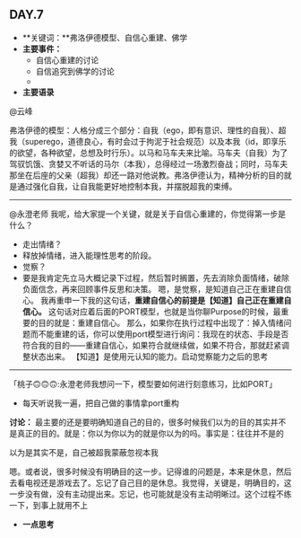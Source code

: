 ## DAY.7
+ **关键词：**弗洛伊德模型、自信心重建、佛学
+ **主要事件：**
    + 自信心重建的讨论
    + 自信追究到佛学的讨论
    + 
+ **主要语录**

@云峰

弗洛伊德的模型：人格分成三个部分：自我（ego，即有意识、理性的自我）、超我（superego，道德良心，有时会过于拘泥于社会规范）以及本我（id，即享乐的欲望，各种欲望，总想及时行乐）。以马和马车夫来比喻。马车夫（自我）为了驾驭饥饿、贪婪又不听话的马尔（本我），总得经过一场激烈奋战；同时，马车夫那坐在后座的父亲（超我）却还一路对他说教。弗洛伊德认为，精神分析的目的就是通过强化自我，让自我能更好地控制本我，并摆脱超我的束缚。

----------

@永澄老师
我呢，给大家提一个关键，就是关于自信心重建的，你觉得第一步是什么？

- 走出情绪？
- 释放掉情绪，进入能理性思考的阶段。
- 觉察？
- 要是我肯定先立马大概记录下过程，然后暂时搁置，先去消除负面情绪，破除负面信念，再来回顾事件反思和决策。
嗯，是觉察，是知道自己正在重建自信心。
我再重申一下我的这句话，**重建自信心的前提是【知道】自己正在重建自信心。**
这句话对应着后面的PORT模型，也就是当你聊Purpose的时候，最重要的目的就是：重建自信心。
那么，如果你在执行过程中出现了：掉入情绪问题而不能重建的话，你可以使用port模型进行询问：我现在的状态、手段是否符合我的目的——重建自信心，如果符合就继续做，如果不符合，那就赶紧调整状态出来。
【知道】是使用元认知的能力。启动觉察能力之后的思考

- - - - - - - - - - - - - - -

「桃子🙃🙃🙃:永澄老师我想问一下，模型要如何进行刻意练习，比如PORT」

- 每天听说我一遍，把自己做的事情拿port重构

**讨论：**
最主要的还是要明确知道自己的目的，很多时候我们以为的目的其实并不是真正的目的。就是：你以为你以为的就是你以为的吗。事实是：往往并不是的

以为是其实不是，自己被超我蒙蔽忽视本我

嗯。或者说，很多时候没有明确目的这一步。记得谁的问题是，本来是休息，然后去看电视还是游戏去了。忘记了自己目的是休息。我觉得，关键是，明确目的，这一步没有做，没有主动提出来。忘记，也可能就是没有主动明晰过。这个过程不练一下，到事上就用不上


+ **一点思考**